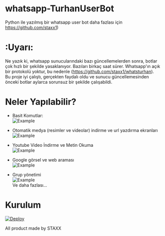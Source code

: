 # whatsapp-TurhanUserBot
Python ile yazılmış bir whatsapp user bot daha fazlası için https://github.com/staxx1)

# :Uyarı:
Ne yazık ki, whatsapp sunucularındaki bazı güncellemelerden sonra, botlar çok hızlı bir şekilde yasaklanıyor. Bazıları birkaç saat sürer.
Whatsapp'ın açık bir protokolü yoktur, bu nedenle (https://github.com/staxx1/whatsturhan).
Bu proje iyi çalıştı, gerçekten faydalı oldu ve sunucu güncellemesinden önceki botlar aylarca sorunsuz bir şekilde çalışabildi.

# Neler Yapılabilir?
- Basit Komutlar:  
![Example](http://i.imgur.com/TbirVKg.jpg?1)  
  
  
  
- Otomatik medya (resimler ve videolar) indirme ve url yazdırma ekranları  
![Example](http://i.imgur.com/fItWbTR.jpg?1)  

  
  
- Youtube Video İndirme ve Metin Okuma  
![Example](http://i.imgur.com/dMbWLCm.jpg?1)  

  
  
- Google görsel ve web araması  
![Example](http://i.imgur.com/gDYIEej.jpg?1)
  
  
- Grup yönetimi  
![Example](http://i.imgur.com/pSDCWDb.png?1)  
Ve daha fazlası...
  


# Kurulum
[![Deploy](https://www.herokucdn.com/deploy/button.svg)](https://heroku.com/deploy?template=https://github.com/staxx1/whatsturhan)
 

All product made by STAXX


